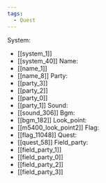 ```yaml
---
tags:
  - Quest
---
```

System:
- [[system_1]]
- [[system_40]]
Name:
- [[name_1]]
- [[name_8]]
Party:
- [[party_3]]
- [[party_2]]
- [[party_0]]
- [[party_1]]
Sound:
- [[sound_306]]
Bgm:
- [[bgm_182]]
Look_point:
- [[m5400_look_point2]]
Flag:
- [[flag_11048]]
Quest:
- [[quest_58]]
Field_party:
- [[field_party_1]]
- [[field_party_0]]
- [[field_party_2]]
- [[field_party_3]]
